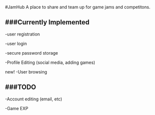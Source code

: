 #JamHub
A place to share and team up for game jams and competitons.

###Currently Implemented
-----------------------
  -user registration

  -user login

  -secure password storage

  -Profile Editing (social media, adding games)
  
new! -User browsing


###TODO
-----------------------
  -Account editing (email, etc)

  -Game EXP
